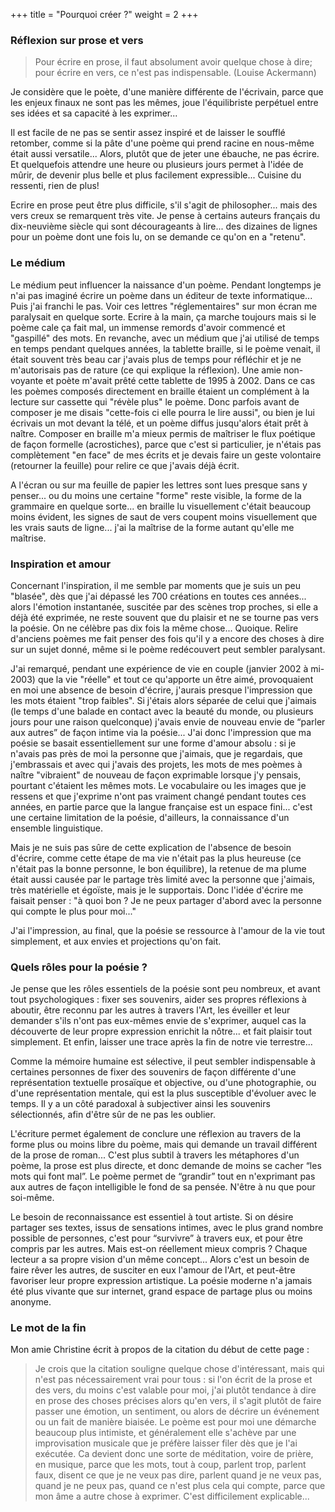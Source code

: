 +++
title = "Pourquoi créer ?"
weight = 2
+++

### Réflexion sur prose et vers

>Pour écrire en prose, il faut absolument avoir quelque chose à dire; pour écrire en vers, ce n'est pas indispensable.
>(Louise Ackermann)

Je considère que le poète, d'une manière différente de l'écrivain, parce que les enjeux finaux ne sont pas les mêmes, joue l'équilibriste perpétuel entre ses idées et sa capacité à les exprimer...

Il est facile de ne pas se sentir assez inspiré et de laisser le soufflé retomber, comme si la pâte d'une poème qui prend racine en nous-même était aussi versatile... Alors, plutôt que de jeter une ébauche, ne pas écrire. Et quelquefois attendre une heure ou plusieurs jours permet à l'idée de mûrir, de devenir plus belle et plus facilement expressible... Cuisine du ressenti, rien de plus!

Ecrire en prose peut être plus difficile, s'il s'agit de philosopher... mais des vers creux se remarquent très vite. Je pense à certains auteurs français du dix-neuvième siècle qui sont décourageants à lire... des dizaines de lignes pour un poème dont une fois lu, on se demande ce qu'on en a "retenu".

### Le médium

Le médium peut influencer la naissance d'un poème. Pendant longtemps je n'ai pas imaginé écrire un poème dans un éditeur de texte informatique... Puis j'ai franchi le pas. Voir ces lettres "réglementaires" sur mon écran me paralysait en quelque sorte. Ecrire à la main, ça marche toujours mais si le poème cale ça fait mal, un immense remords d'avoir commencé et "gaspillé" des mots. En revanche, avec un médium que j'ai utilisé de temps en temps pendant quelques années, la tablette braille, si le poème venait, il était souvent très beau car j'avais plus de temps pour réfléchir et je ne m'autorisais pas de rature (ce qui explique la réflexion). Une amie non-voyante et poète m'avait prêté cette tablette de 1995 à 2002. Dans ce cas les poèmes composés directement en braille étaient un complément à la lecture sur cassette qui "révèle plus" le poème. Donc parfois avant de composer je me disais "cette-fois ci elle pourra le lire aussi", ou bien je lui écrivais un mot devant la télé, et un poème diffus jusqu'alors était prêt à naître. Composer en braille m'a mieux permis de maîtriser le flux poétique de façon formelle (acrostiches), parce que c'est si particulier, je n'étais pas complètement "en face" de mes écrits et je devais faire un geste volontaire (retourner la feuille) pour relire ce que j'avais déjà écrit.

A l'écran ou sur ma feuille de papier les lettres sont lues presque sans y penser... ou du moins une certaine "forme" reste visible, la forme de la grammaire en quelque sorte... en braille lu visuellement c'était beaucoup moins évident, les signes de saut de vers coupent moins visuellement que les vrais sauts de ligne... j'ai la maîtrise de la forme autant qu'elle me maîtrise.

### Inspiration et amour

Concernant l'inspiration, il me semble par moments que je suis un peu "blasée", dès que j'ai dépassé les 700 créations en toutes ces années... alors l'émotion instantanée, suscitée par des scènes trop proches, si elle a déjà été exprimée, ne reste souvent que du plaisir et ne se tourne pas vers la poésie. On ne célèbre pas dix fois la même chose... Quoique. Relire d'anciens poèmes me fait penser des fois qu'il y a encore des choses à dire sur un sujet donné, même si le poème redécouvert peut sembler paralysant.

J'ai remarqué, pendant une expérience de vie en couple (janvier 2002 à mi-2003) que la vie "réelle" et tout ce qu'apporte un être aimé, provoquaient en moi une absence de besoin d'écrire, j'aurais presque l'impression que les mots étaient "trop faibles". Si j'étais alors séparée de celui que j'aimais (le temps d'une balade en contact avec la beauté du monde, ou plusieurs jours pour une raison quelconque) j'avais envie de nouveau envie de “parler aux autres” de façon intime via la poésie... J'ai donc l'impression que ma poésie se basait essentiellement sur une forme d'amour absolu : si je n'avais pas près de moi la personne que j'aimais, que je regardais, que j'embrassais et avec qui j'avais des projets, les mots de mes poèmes à naître "vibraient" de nouveau de façon exprimable lorsque j'y pensais, pourtant c'étaient les mêmes mots. Le vocabulaire ou les images que je ressens et que j'exprime n'ont pas vraiment changé pendant toutes ces années, en partie parce que la langue française est un espace fini... c'est une certaine limitation de la poésie, d'ailleurs, la connaissance d'un ensemble linguistique.

Mais je ne suis pas sûre de cette explication de l'absence de besoin d'écrire, comme cette étape de ma vie n'était pas la plus heureuse (ce n'était pas la bonne personne, le bon équilibre), la retenue de ma plume était aussi causée par le partage très limité avec la personne que j'aimais, très matérielle et égoïste, mais je le supportais. Donc l'idée d'écrire me faisait penser : "à quoi bon ? Je ne peux partager d'abord avec la personne qui compte le plus pour moi..."

J'ai l'impression, au final, que la poésie se ressource à l'amour de la vie tout simplement, et aux envies et projections qu'on fait.

### Quels rôles pour la poésie ?

Je pense que les rôles essentiels de la poésie sont peu nombreux, et avant tout psychologiques : fixer ses souvenirs, aider ses propres réflexions à aboutir, être reconnu par les autres à travers l'Art, les éveiller et leur demander s'ils n'ont pas eux-mêmes envie de s'exprimer, auquel cas la découverte de leur propre expression enrichit la nôtre... et fait plaisir tout simplement. Et enfin, laisser une trace après la fin de notre vie terrestre...

Comme la mémoire humaine est sélective, il peut sembler indispensable à certaines personnes de fixer des souvenirs de façon différente d'une représentation textuelle prosaïque et objective, ou d'une photographie, ou d'une représentation mentale, qui est la plus susceptible d'évoluer avec le temps. Il y a un côté paradoxal à subjectiver ainsi les souvenirs sélectionnés, afin d'être sûr de ne pas les oublier.

L'écriture permet également de conclure une réflexion au travers de la forme plus ou moins libre du poème, mais qui demande un travail différent de la prose de roman... C'est plus subtil à travers les métaphores d'un poème, la prose est plus directe, et donc demande de moins se cacher “les mots qui font mal”. Le poème permet de “grandir” tout en n'exprimant pas aux autres de façon intelligible le fond de sa pensée. N'être à nu que pour soi-même.

Le besoin de reconnaissance est essentiel à tout artiste. Si on désire partager ses textes, issus de sensations intimes, avec le plus grand nombre possible de personnes, c'est pour “survivre” à travers eux, et pour être compris par les autres. Mais est-on réellement mieux compris ? Chaque lecteur a sa propre vision d'un même concept... Alors c'est un besoin de faire rêver les autres, de susciter en eux l'amour de l'Art, et peut-être favoriser leur propre expression artistique. La poésie moderne n'a jamais été plus vivante que sur internet, grand espace de partage plus ou moins anonyme.

### Le mot de la fin

Mon amie Christine écrit à propos de la citation du début de cette page :

>Je crois que la citation souligne quelque chose d'intéressant, mais qui n'est pas nécessairement vrai pour tous : si l'on écrit de la prose et des vers, du moins c'est valable pour moi, j'ai plutôt tendance à dire en prose des choses précises alors qu'en vers, il s'agit plutôt de faire passer une émotion, un sentiment, ou alors de décrire un événement ou un fait de manière biaisée. Le poème est pour moi une démarche beaucoup plus intimiste, et généralement elle s'achève par une improvisation musicale que je préfère laisser filer dès que je l'ai exécutée. Ca devient donc une sorte de méditation, voire de prière, en musique, parce que les mots, tout à coup, parlent trop, parlent faux, disent ce que je ne veux pas dire, parlent quand je ne veux pas, quand je ne peux pas, quand ce n'est plus cela qui compte, parce que mon âme a autre chose à exprimer. C'est difficilement explicable...
